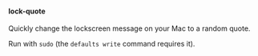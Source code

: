 #### lock-quote

Quickly change the lockscreen message on your Mac to a random quote.

Run with `sudo` (the `defaults write` command requires it).
